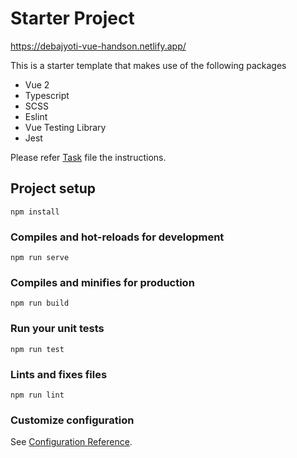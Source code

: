 # Starter Project

https://debajyoti-vue-handson.netlify.app/

This is a starter template that makes use of the following packages

* Vue 2
* Typescript
* SCSS
* Eslint
* Vue Testing Library
* Jest

Please refer [Task](./Task.md) file the instructions.

## Project setup
```
npm install
```

### Compiles and hot-reloads for development
```
npm run serve
```

### Compiles and minifies for production
```
npm run build
```

### Run your unit tests
```
npm run test
```

### Lints and fixes files
```
npm run lint
```

### Customize configuration
See [Configuration Reference](https://cli.vuejs.org/config/).
